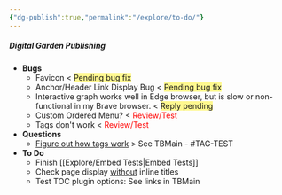 ```yaml
---
{"dg-publish":true,"permalink":"/explore/to-do/"}
---
```



##### Digital Garden Publishing
- **Bugs**
	- Favicon < <span style="background:#fff88f"> Pending bug fix</span>
	- Anchor/Header Link Display Bug < <span style="background:#fff88f"> Pending bug fix</span>
	- Interactive graph works well in Edge browser, but is slow or non-functional in my Brave browser. < <span style="background:#fff88f">Reply pending</span>
	- Custom Ordered Menu? < <font color="#ff0000">Review/Test</font>
	- Tags don't work < <font color="#ff0000">Review/Test</font>
- **Questions**
	- [Figure out how tags work](https://help.obsidian.md/How+to/Working+with+tags) > See TBMain - #TAG-TEST 
- **To Do**
	- Finish [[Explore/Embed Tests\|Embed Tests]] 
	- Check page display <u>without</u> inline titles
	- Test TOC plugin options: See links in TBMain
